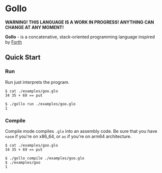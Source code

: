 # Gollo

**WARNING! THIS LANGUAGE IS A WORK IN PROGRESS! ANYTHING CAN CHANGE AT ANY MOMENT!**

**Gollo** - is a  concatenative, stack-oriented programming language inspired by [Forth]("https://en.wikipedia.org/wiki/Forth_(programming_language)")

## Quick Start

### Run

Run just interprets the program.

```console
$ cat ./examples/goo.glo
34 35 + 69 == put

$ ./gollo run ./examples/goo.glo
1
```

### Compile

Compile mode compiles `.glo` into an assembly code. Be sure that you have `nasm` if you're on x86_64, or `as` if you're on arm64 architecture.

```console
$ cat ./examples/goo.glo
34 35 + 69 == put

$ ./gollo compile ./examples/goo.glo
$ ./examples/goo
1
```